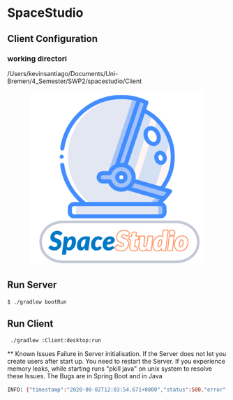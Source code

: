 # SpaceStudio
## Client Configuration
### working directori 
/Users/kevinsantiago/Documents/Uni-Bremen/4_Semester/SWP2/spacestudio/Client

<div align="center">
<img src="docs/Architekturbeschreibung/pics/SpaceStudioLogo.png" width="400">
</div>


## Run Server
```bash
$ ./gradlew bootRun
```

## Run Client
```bash
 ./gradlew :Client:desktop:run
```



** Known Issues
Failure in Server initialisation. If the Server does not let you create users after start up. You need to restart the Server.
If you experience memory leaks, while starting runs "pkill java" on unix system to resolve these Issues.
The Bugs are in Spring Boot and in Java
```bash
INFO: {"timestamp":"2020-08-02T12:03:54.671+0000","status":500,"error":"Internal Server Error","message":"could not prepare statement; SQL [select player0_.id as id1_0_, player0_.name as name2_0_, player0_.password as password3_0_, player0_.saved_game as saved_ga4_0_, player0_.state_id as state_id5_0_ from player player0_ where player0_.name=?]; nested exception is org.hibernate.exception.SQLGrammarException: could not prepare statement","path":"/player"}
```
